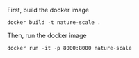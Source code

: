 First, build the docker image

```
docker build -t nature-scale .
```

Then, run the docker image

```
docker run -it -p 8000:8000 nature-scale
```
